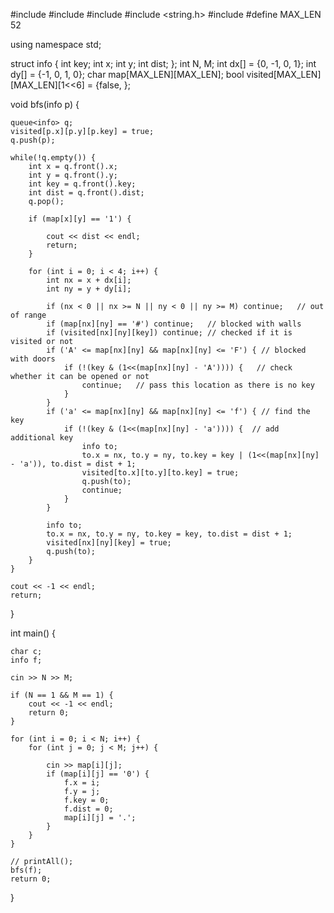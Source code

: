 #include <iostream>
#include <algorithm>
#include <vector>
#include <string.h>
#include <queue>
#define MAX_LEN 52

using namespace std;

struct info {
    int key;
    int x;
    int y;
    int dist;
};
int N, M;
int dx[] = {0, -1, 0, 1};
int dy[] = {-1, 0, 1, 0};
char map[MAX_LEN][MAX_LEN];
bool visited[MAX_LEN][MAX_LEN][1<<6] = {false, };
    
void bfs(info p) {

    queue<info> q;
    visited[p.x][p.y][p.key] = true;
    q.push(p);

    while(!q.empty()) {
        int x = q.front().x;
        int y = q.front().y;
        int key = q.front().key;
        int dist = q.front().dist;
        q.pop();

        if (map[x][y] == '1') {
            
            cout << dist << endl;
            return;
        }

        for (int i = 0; i < 4; i++) {
            int nx = x + dx[i];
            int ny = y + dy[i];

            if (nx < 0 || nx >= N || ny < 0 || ny >= M) continue;   // out of range 
            if (map[nx][ny] == '#') continue;   // blocked with walls
            if (visited[nx][ny][key]) continue; // checked if it is visited or not
            if ('A' <= map[nx][ny] && map[nx][ny] <= 'F') { // blocked with doors
                if (!(key & (1<<(map[nx][ny] - 'A')))) {   // check whether it can be opened or not
                    continue;   // pass this location as there is no key
                } 
            }
            if ('a' <= map[nx][ny] && map[nx][ny] <= 'f') { // find the key
                if (!(key & (1<<(map[nx][ny] - 'a')))) {  // add additional key
                    info to;
                    to.x = nx, to.y = ny, to.key = key | (1<<(map[nx][ny] - 'a')), to.dist = dist + 1;
                    visited[to.x][to.y][to.key] = true;
                    q.push(to);
                    continue;                    
                }
            }
            
            info to;
            to.x = nx, to.y = ny, to.key = key, to.dist = dist + 1;
            visited[nx][ny][key] = true;
            q.push(to);
        } 
    }

    cout << -1 << endl;
    return;
}

int main() {

    char c;
    info f;

    cin >> N >> M;

    if (N == 1 && M == 1) {
        cout << -1 << endl;
        return 0;
    }
    
    for (int i = 0; i < N; i++) {
        for (int j = 0; j < M; j++) {
                
            cin >> map[i][j];
            if (map[i][j] == '0') {
                f.x = i;
                f.y = j;                
                f.key = 0;
                f.dist = 0;
                map[i][j] = '.';                    
            }
        }
    }   

    // printAll();
    bfs(f);
    return 0;
}
